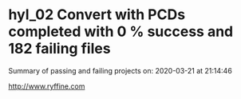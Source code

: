 # hyl_02 Convert with PCDs completed with 0 % success and 182 failing files

Summary of passing and failing projects on: 2020-03-21 at 21:14:46

http://www.ryffine.com
